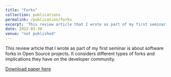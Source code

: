 ```yaml
---
title: "Forks"
collection: publications
permalink: /publication/forks
excerpt: 'This review article that I wrote as part of my first seminar is about software forks in Open Source projects. It considers different types of forks and implications they have on the developer community.'
date: 2022-03-30
venue: "not published"
---
```

This review article that I wrote as part of my first seminar is about software forks in Open Source projects. It considers different types of forks and implications they have on the developer community.

[Download paper here](http://nibr1609.github.io/files/forks.pdf)